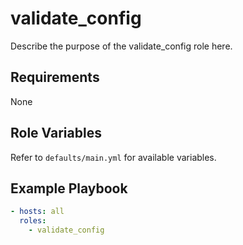 # validate_config

Describe the purpose of the validate_config role here.

## Requirements
None

## Role Variables
Refer to `defaults/main.yml` for available variables.

## Example Playbook
```yaml
- hosts: all
  roles:
    - validate_config
```
